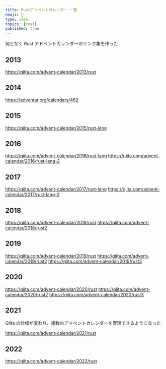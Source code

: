 ```yaml
---
title: Rustアドベントカレンダー 一覧
emoji: 🎄
type: idea
topics: [rust]
published: true
---
```


何となく Rust アドベントカレンダーのリンク集を作った．

## 2013

https://qiita.com/advent-calendar/2013/rust

## 2014

https://adventar.org/calendars/462

## 2015

https://qiita.com/advent-calendar/2015/rust-lang

## 2016

https://qiita.com/advent-calendar/2016/rust-lang
https://qiita.com/advent-calendar/2016/rust-lang-2

## 2017

https://qiita.com/advent-calendar/2017/rust-lang
https://qiita.com/advent-calendar/2017/rust-lang-2

## 2018

https://qiita.com/advent-calendar/2018/rust
https://qiita.com/advent-calendar/2018/rust2

## 2019

https://qiita.com/advent-calendar/2019/rust
https://qiita.com/advent-calendar/2019/rust2
https://qiita.com/advent-calendar/2019/rust3

## 2020

https://qiita.com/advent-calendar/2020/rust
https://qiita.com/advent-calendar/2020/rust2
https://qiita.com/advent-calendar/2020/rust3

## 2021

Qiita の仕様が変わり、複数のアドベントカレンダーを管理できるようになった

https://qiita.com/advent-calendar/2021/rust

## 2022

https://qiita.com/advent-calendar/2022/rust
